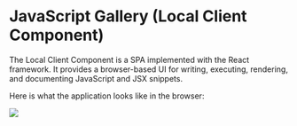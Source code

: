 # JavaScript Gallery (Local Client Component)

The Local Client Component is a SPA implemented with the React framework.  It provides a browser-based UI for writing, executing, rendering, and documenting JavaScript and JSX snippets.  

Here is what the application looks like in the browser:

![](../images/default.png)
